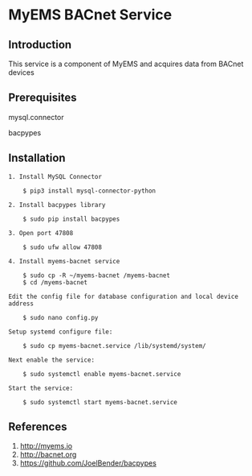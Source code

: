 # MyEMS BACnet Service


## Introduction

This service is a component of MyEMS and acquires data from BACnet devices


## Prerequisites

mysql.connector

bacpypes

## Installation

    1. Install MySQL Connector
```
    $ pip3 install mysql-connector-python
```
    2. Install bacpypes library
```
    $ sudo pip install bacpypes
```
    3. Open port 47808
```
    $ sudo ufw allow 47808
```
    4. Install myems-bacnet service
```
    $ sudo cp -R ~/myems-bacnet /myems-bacnet
    $ cd /myems-bacnet
```
    Edit the config file for database configuration and local device address
```
    $ sudo nano config.py
```
    Setup systemd configure file:
```
    $ sudo cp myems-bacnet.service /lib/systemd/system/
```
    Next enable the service:
```
    $ sudo systemctl enable myems-bacnet.service
```
    Start the service:
```
    $ sudo systemctl start myems-bacnet.service
```

## References

  1. http://myems.io
  2. http://bacnet.org
  3. https://github.com/JoelBender/bacpypes
  

